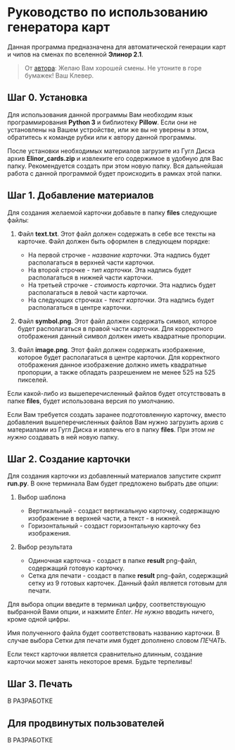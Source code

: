 # Руководство по использованию генератора карт

Данная программа предназначена для автоматической генерации карт и чипов на сменах по вселенной **Элинор 2.1**. 
> От [автора](https://vk.com/lonelyclover):
> Желаю Вам хорошей смены. Не утоните в горе бумажек! Ваш Клевер.

## Шаг 0. Установка

Для использования данной программы Вам необходим язык программирования **Python 3** и библиотеку **Pillow**. Если они не установлены на Вашем устройстве, или же вы не уверены в этом, обратитесь к команде рубки или к автору данной программы.

После установки необходимых материалов загрузите из Гугл Диска архив **Elinor_cards.zip** и извлеките его содержимое в удобную для Вас папку. Рекомендуется создать при этом новую папку. Вся дальнейшая работа с данной программой будет происходить в рамках этой папки.

## Шаг 1. Добавление материалов

Для создания желаемой карточки добавьте в папку **files** следующие файлы:

 1. Файл **text.txt**. Этот файл должен содержать в себе все тексты на карточке. Файл должен быть оформлен в следующем порядке:
    - На первой строчке - *название карточки*. Эта надпись будет располагаться в верхней части карточки.
    - На второй строчкe - *тип карточки*. Эта надпись будет располагаться в нижней части карточки.
    - На третьей строчке - *стоимость карточки*. Эта надпись будет располагаться в левой части карточки.
    - На следующих строчках - *текст карточки*. Эта надпись будет располагаться в центре карточки.

2. Файл **symbol.png**. Этот файл должен содержать символ, которое будет располагаться в правой части карточки.
Для корректного отображения данный символ должен иметь квадратные пропорции. 

3. Файл **image.png**. Этот файл должен содержать изображение, которое будет располагаться в центре карточки.
Для корректного отображения данное изображение должно иметь квадратные пропорции, а также обладать разрешением не менее 525 на 525 пикселей. 

Если какой-либо из вышеперечисленный файлов будет отсутствовать в папке **files**, будет использована версия по умолчанию.

Если Вам требуется создать заранее подготовленную карточку, вместо добавления вышеперечисленных файлов Вам нужно загрузить архив с материалами из Гугл Диска и извлечь его в папку **files**. При этом *не нужно* создавать в ней новую папку.

## Шаг 2. Создание карточки

Для создания карточки из добавленный материалов запустите скрипт **run.py**. В окне терминала Вам будет предложено выбрать две опции:

1. Выбор шаблона
	- Вертикальный - создаст вертикальную карточку, содержащую изображение в верхней части, а текст - в нижней.
	- Горизонтальный - создаст горизонтальную карточку без изображения.

2. Выбор результата
	- Одиночная карточка - создаст в папке **result** png-файл, содержащий готовую карточку.
	- Сетка для печати - создаст в папке **result** png-файл, содержащий сетку из 9 готовых карточек. Данный файл является готовым для печати.

Для выбора опции введите в терминал цифру, соответствующую выбранной Вами опции, и нажмите *Enter*. *Не нужно* вводить ничего, кроме одной цифры.

Имя полученного файла будет соответствовать названию карточки. В случае выбора Сетки для печати имя будет дополнено словом *ПЕЧАТЬ*.

Если текст карточки является сравнительно длинным, создание карточки может занять некоторое время. Будьте терпеливы!

## Шаг 3. Печать

В РАЗРАБОТКЕ

## Для продвинутых пользователей

В РАЗРАБОТКЕ

